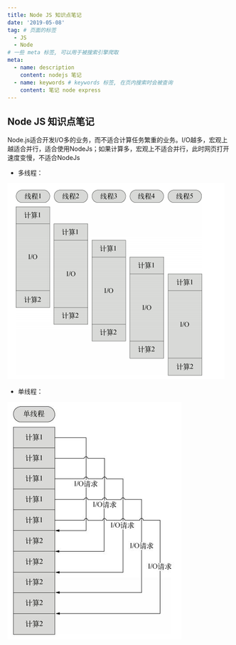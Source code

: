 ```yaml
---
title: Node JS 知识点笔记
date: '2019-05-08'
tag: # 页面的标签 
  - JS
  - Node
# 一些 meta 标签, 可以用于被搜索引擎爬取
meta:
  - name: description
    content: nodejs 笔记
  - name: keywords # keywords 标签, 在页内搜索时会被查询
    content: 笔记 node express
---
```


## Node JS 知识点笔记
Node.js适合开发I/O多的业务，而不适合计算任务繁重的业务。I/O越多，宏观上越适合并行，适合使用NodeJs；如果计算多，宏观上不适合并行，此时网页打开速度变慢，不适合NodeJs

- 多线程：

![多线程](./images/11.png) 

- 单线程：

![单线程](./images/22.jpg)
